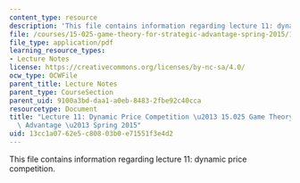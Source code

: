 ```yaml
---
content_type: resource
description: 'This file contains information regarding lecture 11: dynamic price competition.'
file: /courses/15-025-game-theory-for-strategic-advantage-spring-2015/13cc1a0762e5c80803b0e71551f3e4d2_MIT15_025S15_Lec_11.pdf
file_type: application/pdf
learning_resource_types:
- Lecture Notes
license: https://creativecommons.org/licenses/by-nc-sa/4.0/
ocw_type: OCWFile
parent_title: Lecture Notes
parent_type: CourseSection
parent_uid: 9100a3bd-daa1-a0eb-8483-2fbe92c40cca
resourcetype: Document
title: "Lecture 11: Dynamic Price Competition \u2013 15.025 Game Theory for Strategic\
  \ Advantage \u2013 Spring 2015"
uid: 13cc1a07-62e5-c808-03b0-e71551f3e4d2
---
```

This file contains information regarding lecture 11: dynamic price competition.